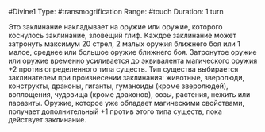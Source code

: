 #Divine1
Type: #transmogrification
Range: #touch
Duration: 1 turn

Это заклинание накладывает на оружие или оружие, которого коснулось заклинание, зловещий глиф. Каждое заклинание может затронуть максимум 20 стрел, 2 малых оружия ближнего боя или 1 малое, среднее или большое оружие ближнего боя. Затронутое оружие или оружие временно усиливается до эквивалента магического оружия +2 против определенного типа существ. Тип существа выбирается заклинателем при произнесении заклинания: животные, зверолюди, конструкты, драконы, гиганты, гуманоиды (кроме зверолюдей), воплощения, чудовища (кроме драконов), оозы, растения, нежить или паразиты. Оружие, которое уже обладает магическими свойствами, получает дополнительный +1 против этого типа существ, пока действует заклинание.